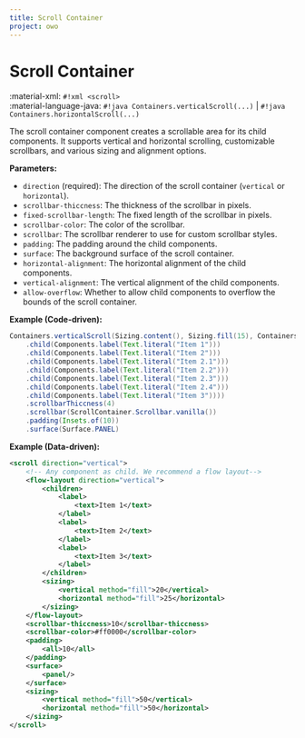 ```yaml
---
title: Scroll Container
project: owo
---
```


# Scroll Container

:material-xml: `#!xml <scroll>`<br>
:material-language-java: `#!java Containers.verticalScroll(...)` | `#!java Containers.horizontalScroll(...)`

The scroll container component creates a scrollable area for its child components. It supports vertical and horizontal scrolling, customizable scrollbars, and various sizing and alignment options.

**Parameters:**

- `direction` (required): The direction of the scroll container (`vertical` or `horizontal`).
- `scrollbar-thiccness`: The thickness of the scrollbar in pixels.
- `fixed-scrollbar-length`: The fixed length of the scrollbar in pixels.
- `scrollbar-color`: The color of the scrollbar.
- `scrollbar`: The scrollbar renderer to use for custom scrollbar styles.
- `padding`: The padding around the child components.
- `surface`: The background surface of the scroll container.
- `horizontal-alignment`: The horizontal alignment of the child components.
- `vertical-alignment`: The vertical alignment of the child components.
- `allow-overflow`: Whether to allow child components to overflow the bounds of the scroll container.

**Example (Code-driven):**

```java
Containers.verticalScroll(Sizing.content(), Sizing.fill(15), Containers.verticalFlow(Sizing.content(), Sizing.content())
    .child(Components.label(Text.literal("Item 1")))
    .child(Components.label(Text.literal("Item 2")))
    .child(Components.label(Text.literal("Item 2.1")))
    .child(Components.label(Text.literal("Item 2.2")))
    .child(Components.label(Text.literal("Item 2.3")))
    .child(Components.label(Text.literal("Item 2.4")))
    .child(Components.label(Text.literal("Item 3"))))
    .scrollbarThiccness(4)
    .scrollbar(ScrollContainer.Scrollbar.vanilla())
    .padding(Insets.of(10))
    .surface(Surface.PANEL)
```

**Example (Data-driven):**

```xml
<scroll direction="vertical">
    <!-- Any component as child. We recommend a flow layout-->
    <flow-layout direction="vertical">
        <children>
            <label>
                <text>Item 1</text>
            </label>
            <label>
                <text>Item 2</text>
            </label>
            <label>
                <text>Item 3</text>
            </label>
        </children>
        <sizing>
            <vertical method="fill">20</vertical>
            <horizontal method="fill">25</horizontal>
        </sizing>
    </flow-layout>
    <scrollbar-thiccness>10</scrollbar-thiccness>
    <scrollbar-color>#ff0000</scrollbar-color>
    <padding>
        <all>10</all>
    </padding>
    <surface>
        <panel/>
    </surface>
    <sizing>
        <vertical method="fill">50</vertical>
        <horizontal method="fill">50</horizontal>
    </sizing>
</scroll>
```